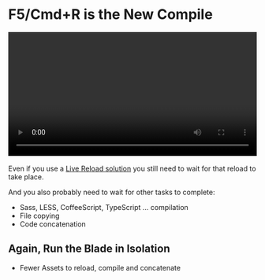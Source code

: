 # F5/Cmd+R is the New Compile

<video style="width: 100%" controls data-autoplay>
  <source src="/video/gmail-reload.mp4" type="video/mp4">
  <source src="/video/gmail-reload.webm" type="video/webm">
  <img src="/img/caplin-noir.png" />
</video>

Even if you use a [Live Reload solution]() you still need to wait for that reload
to take place.

And you also probably need to wait for other tasks to complete:

* Sass, LESS, CoffeeScript, TypeScript ... compilation
* File copying
* Code concatenation

## Again, Run the Blade in Isolation

* Fewer Assets to reload, compile and concatenate
